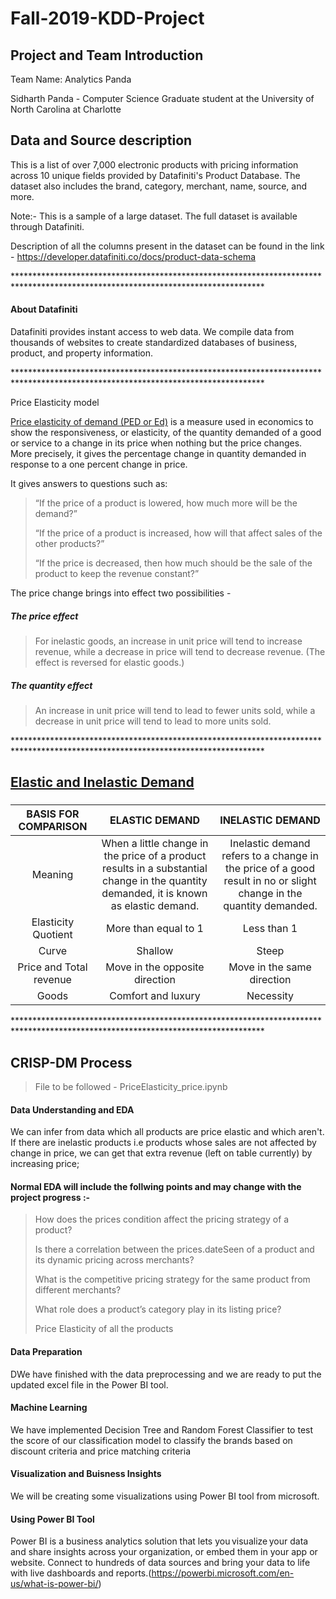 # Fall-2019-KDD-Project

## Project and Team Introduction
Team Name: Analytics Panda
<p>Sidharth Panda - Computer Science Graduate student at the University of North Carolina at Charlotte

## Data and Source description

This is a list of over 7,000 electronic products with pricing information across 10 unique fields provided by Datafiniti's Product Database. The dataset also includes the brand, category, merchant, name, source, and more.

Note:- This is a sample of a large dataset. The full dataset is available through Datafiniti.

Description of all the columns present in the dataset can be found in the link - https://developer.datafiniti.co/docs/product-data-schema

<p> *********************************************************************************************************************************

  
#### About Datafiniti
Datafiniti provides instant access to web data. We compile data from thousands of websites to create standardized databases of business, product, and property information.

<p> *********************************************************************************************************************************

Price Elasticity model

[Price elasticity of demand (PED or Ed)](https://en.wikipedia.org/wiki/Price_elasticity_of_demand) is a measure used in economics to show the responsiveness, or elasticity, of the quantity demanded of a good or service to a change in its price when nothing but the price changes. More precisely, it gives the percentage change in quantity demanded in response to a one percent change in price.

It gives answers to questions such as:
> “If the price of a product is lowered, how much more will be the demand?”<p>
> “If the price of a product is increased, how will that affect sales of the other products?”<p>
> “If the price is decreased, then how much should be the sale of the product to keep the revenue constant?”
 
The price change brings into effect two possibilities -

##### The price effect<p>
> For inelastic goods, an increase in unit price will tend to increase revenue, while a decrease in price will tend to decrease revenue. (The effect is reversed for elastic goods.)<p>
  
##### The quantity effect<p>
> An increase in unit price will tend to lead to fewer units sold, while a decrease in unit price will tend to lead to more units sold.

<p> *********************************************************************************************************************************
 
## [Elastic and Inelastic Demand](https://keydifferences.com/difference-between-elastic-and-inelastic-demand.html)
###
BASIS FOR COMPARISON|ELASTIC DEMAND |INELASTIC DEMAND
:---:|:-:|:---:
Meaning|When a little change in the price of a product results in a substantial change in the quantity demanded, it is known as elastic demand.|Inelastic demand refers to a change in the price of a good result in no or slight change in the quantity demanded.
Elasticity Quotient|More than equal to 1|Less than 1
Curve|Shallow|Steep
Price and Total revenue|Move in the opposite direction|Move in the same direction
Goods|Comfort and luxury|Necessity

<p> *********************************************************************************************************************************

## CRISP-DM Process
> File to be followed - PriceElasticity_price.ipynb
#### Data Understanding and EDA
  <p>We can infer from data which all products are price elastic and which aren't. If there are inelastic products i.e products whose        sales are not affected by change in price, we can get that extra revenue (left on table currently) by increasing price;
  
#### Normal EDA will include  the follwing points and may change with the project progress :-
 >  <p>How does the prices condition affect the pricing strategy of a product?
 >  <p>Is there a correlation between the prices.dateSeen of a product and its dynamic pricing across merchants?
 >  <p>What is the competitive pricing strategy for the same product from different merchants?
 >  <p>What role does a product’s category play in its listing price?
 >  <p>Price Elasticity of all the products
   
#### Data Preparation
  DWe have finished with the data preprocessing and we are ready to put the updated excel file in the Power BI tool.

#### Machine Learning
We have implemented Decision Tree and Random Forest Classifier to test the score of our classification model to classify the brands based on discount criteria and price matching criteria
#### Visualization and Buisness Insights
We will be creating some visualizations using Power BI tool from microsoft.

#### Using Power BI Tool
Power BI is a business analytics solution that lets you visualize your data and share insights across your organization, or embed them in your app or website. Connect to hundreds of data sources and bring your data to life with live dashboards and reports.(https://powerbi.microsoft.com/en-us/what-is-power-bi/)
